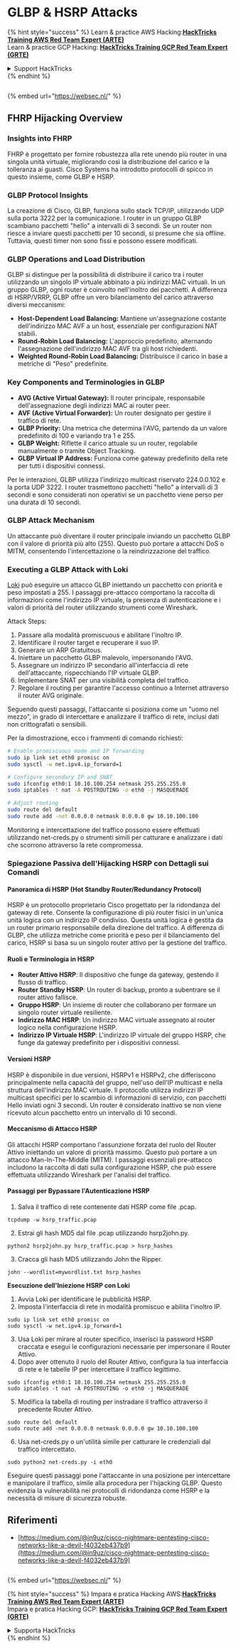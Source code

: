 # GLBP & HSRP Attacks

{% hint style="success" %}
Learn & practice AWS Hacking:<img src="/.gitbook/assets/arte.png" alt="" data-size="line">[**HackTricks Training AWS Red Team Expert (ARTE)**](https://training.hacktricks.xyz/courses/arte)<img src="/.gitbook/assets/arte.png" alt="" data-size="line">\
Learn & practice GCP Hacking: <img src="/.gitbook/assets/grte.png" alt="" data-size="line">[**HackTricks Training GCP Red Team Expert (GRTE)**<img src="/.gitbook/assets/grte.png" alt="" data-size="line">](https://training.hacktricks.xyz/courses/grte)

<details>

<summary>Support HackTricks</summary>

* Check the [**subscription plans**](https://github.com/sponsors/carlospolop)!
* **Join the** 💬 [**Discord group**](https://discord.gg/hRep4RUj7f) or the [**telegram group**](https://t.me/peass) or **follow** us on **Twitter** 🐦 [**@hacktricks\_live**](https://twitter.com/hacktricks\_live)**.**
* **Share hacking tricks by submitting PRs to the** [**HackTricks**](https://github.com/carlospolop/hacktricks) and [**HackTricks Cloud**](https://github.com/carlospolop/hacktricks-cloud) github repos.

</details>
{% endhint %}

<figure><img src="https://pentest.eu/RENDER_WebSec_10fps_21sec_9MB_29042024.gif" alt=""><figcaption></figcaption></figure>

{% embed url="https://websec.nl/" %}


## FHRP Hijacking Overview

### Insights into FHRP
FHRP è progettato per fornire robustezza alla rete unendo più router in una singola unità virtuale, migliorando così la distribuzione del carico e la tolleranza ai guasti. Cisco Systems ha introdotto protocolli di spicco in questo insieme, come GLBP e HSRP.

### GLBP Protocol Insights
La creazione di Cisco, GLBP, funziona sullo stack TCP/IP, utilizzando UDP sulla porta 3222 per la comunicazione. I router in un gruppo GLBP scambiano pacchetti "hello" a intervalli di 3 secondi. Se un router non riesce a inviare questi pacchetti per 10 secondi, si presume che sia offline. Tuttavia, questi timer non sono fissi e possono essere modificati.

### GLBP Operations and Load Distribution
GLBP si distingue per la possibilità di distribuire il carico tra i router utilizzando un singolo IP virtuale abbinato a più indirizzi MAC virtuali. In un gruppo GLBP, ogni router è coinvolto nell'inoltro dei pacchetti. A differenza di HSRP/VRRP, GLBP offre un vero bilanciamento del carico attraverso diversi meccanismi:

- **Host-Dependent Load Balancing:** Mantiene un'assegnazione costante dell'indirizzo MAC AVF a un host, essenziale per configurazioni NAT stabili.
- **Round-Robin Load Balancing:** L'approccio predefinito, alternando l'assegnazione dell'indirizzo MAC AVF tra gli host richiedenti.
- **Weighted Round-Robin Load Balancing:** Distribuisce il carico in base a metriche di "Peso" predefinite.

### Key Components and Terminologies in GLBP
- **AVG (Active Virtual Gateway):** Il router principale, responsabile dell'assegnazione degli indirizzi MAC ai router peer.
- **AVF (Active Virtual Forwarder):** Un router designato per gestire il traffico di rete.
- **GLBP Priority:** Una metrica che determina l'AVG, partendo da un valore predefinito di 100 e variando tra 1 e 255.
- **GLBP Weight:** Riflette il carico attuale su un router, regolabile manualmente o tramite Object Tracking.
- **GLBP Virtual IP Address:** Funziona come gateway predefinito della rete per tutti i dispositivi connessi.

Per le interazioni, GLBP utilizza l'indirizzo multicast riservato 224.0.0.102 e la porta UDP 3222. I router trasmettono pacchetti "hello" a intervalli di 3 secondi e sono considerati non operativi se un pacchetto viene perso per una durata di 10 secondi.

### GLBP Attack Mechanism
Un attaccante può diventare il router principale inviando un pacchetto GLBP con il valore di priorità più alto (255). Questo può portare a attacchi DoS o MITM, consentendo l'intercettazione o la reindirizzazione del traffico.

### Executing a GLBP Attack with Loki
[Loki](https://github.com/raizo62/loki_on_kali) può eseguire un attacco GLBP iniettando un pacchetto con priorità e peso impostati a 255. I passaggi pre-attacco comportano la raccolta di informazioni come l'indirizzo IP virtuale, la presenza di autenticazione e i valori di priorità del router utilizzando strumenti come Wireshark.

Attack Steps:
1. Passare alla modalità promiscuous e abilitare l'inoltro IP.
2. Identificare il router target e recuperare il suo IP.
3. Generare un ARP Gratuitous.
4. Iniettare un pacchetto GLBP malevolo, impersonando l'AVG.
5. Assegnare un indirizzo IP secondario all'interfaccia di rete dell'attaccante, rispecchiando l'IP virtuale GLBP.
6. Implementare SNAT per una visibilità completa del traffico.
7. Regolare il routing per garantire l'accesso continuo a Internet attraverso il router AVG originale.

Seguendo questi passaggi, l'attaccante si posiziona come un "uomo nel mezzo", in grado di intercettare e analizzare il traffico di rete, inclusi dati non crittografati o sensibili.

Per la dimostrazione, ecco i frammenti di comando richiesti:
```bash
# Enable promiscuous mode and IP forwarding
sudo ip link set eth0 promisc on
sudo sysctl -w net.ipv4.ip_forward=1

# Configure secondary IP and SNAT
sudo ifconfig eth0:1 10.10.100.254 netmask 255.255.255.0
sudo iptables -t nat -A POSTROUTING -o eth0 -j MASQUERADE

# Adjust routing
sudo route del default
sudo route add -net 0.0.0.0 netmask 0.0.0.0 gw 10.10.100.100
```
Monitoring e intercettazione del traffico possono essere effettuati utilizzando net-creds.py o strumenti simili per catturare e analizzare i dati che scorrono attraverso la rete compromessa.

### Spiegazione Passiva dell'Hijacking HSRP con Dettagli sui Comandi

#### Panoramica di HSRP (Hot Standby Router/Redundancy Protocol)
HSRP è un protocollo proprietario Cisco progettato per la ridondanza del gateway di rete. Consente la configurazione di più router fisici in un'unica unità logica con un indirizzo IP condiviso. Questa unità logica è gestita da un router primario responsabile della direzione del traffico. A differenza di GLBP, che utilizza metriche come priorità e peso per il bilanciamento del carico, HSRP si basa su un singolo router attivo per la gestione del traffico.

#### Ruoli e Terminologia in HSRP
- **Router Attivo HSRP**: Il dispositivo che funge da gateway, gestendo il flusso di traffico.
- **Router Standby HSRP**: Un router di backup, pronto a subentrare se il router attivo fallisce.
- **Gruppo HSRP**: Un insieme di router che collaborano per formare un singolo router virtuale resiliente.
- **Indirizzo MAC HSRP**: Un indirizzo MAC virtuale assegnato al router logico nella configurazione HSRP.
- **Indirizzo IP Virtuale HSRP**: L'indirizzo IP virtuale del gruppo HSRP, che funge da gateway predefinito per i dispositivi connessi.

#### Versioni HSRP
HSRP è disponibile in due versioni, HSRPv1 e HSRPv2, che differiscono principalmente nella capacità del gruppo, nell'uso dell'IP multicast e nella struttura dell'indirizzo MAC virtuale. Il protocollo utilizza indirizzi IP multicast specifici per lo scambio di informazioni di servizio, con pacchetti Hello inviati ogni 3 secondi. Un router è considerato inattivo se non viene ricevuto alcun pacchetto entro un intervallo di 10 secondi.

#### Meccanismo di Attacco HSRP
Gli attacchi HSRP comportano l'assunzione forzata del ruolo del Router Attivo iniettando un valore di priorità massimo. Questo può portare a un attacco Man-In-The-Middle (MITM). I passaggi essenziali pre-attacco includono la raccolta di dati sulla configurazione HSRP, che può essere effettuata utilizzando Wireshark per l'analisi del traffico.

#### Passaggi per Bypassare l'Autenticazione HSRP
1. Salva il traffico di rete contenente dati HSRP come file .pcap.
```shell
tcpdump -w hsrp_traffic.pcap
```
2. Estrai gli hash MD5 dal file .pcap utilizzando hsrp2john.py.
```shell
python2 hsrp2john.py hsrp_traffic.pcap > hsrp_hashes
```
3. Cracca gli hash MD5 utilizzando John the Ripper.
```shell
john --wordlist=mywordlist.txt hsrp_hashes
```

**Esecuzione dell'Iniezione HSRP con Loki**

1. Avvia Loki per identificare le pubblicità HSRP.
2. Imposta l'interfaccia di rete in modalità promiscuo e abilita l'inoltro IP.
```shell
sudo ip link set eth0 promisc on
sudo sysctl -w net.ipv4.ip_forward=1
```
3. Usa Loki per mirare al router specifico, inserisci la password HSRP craccata e esegui le configurazioni necessarie per impersonare il Router Attivo.
4. Dopo aver ottenuto il ruolo del Router Attivo, configura la tua interfaccia di rete e le tabelle IP per intercettare il traffico legittimo.
```shell
sudo ifconfig eth0:1 10.10.100.254 netmask 255.255.255.0
sudo iptables -t nat -A POSTROUTING -o eth0 -j MASQUERADE
```
5. Modifica la tabella di routing per instradare il traffico attraverso il precedente Router Attivo.
```shell
sudo route del default
sudo route add -net 0.0.0.0 netmask 0.0.0.0 gw 10.10.100.100
```
6. Usa net-creds.py o un'utilità simile per catturare le credenziali dal traffico intercettato.
```shell
sudo python2 net-creds.py -i eth0
```

Eseguire questi passaggi pone l'attaccante in una posizione per intercettare e manipolare il traffico, simile alla procedura per l'hijacking GLBP. Questo evidenzia la vulnerabilità nei protocolli di ridondanza come HSRP e la necessità di misure di sicurezza robuste.


## Riferimenti
- [https://medium.com/@in9uz/cisco-nightmare-pentesting-cisco-networks-like-a-devil-f4032eb437b9](https://medium.com/@in9uz/cisco-nightmare-pentesting-cisco-networks-like-a-devil-f4032eb437b9)

<figure><img src="https://pentest.eu/RENDER_WebSec_10fps_21sec_9MB_29042024.gif" alt=""><figcaption></figcaption></figure>

{% embed url="https://websec.nl/" %}

{% hint style="success" %}
Impara e pratica Hacking AWS:<img src="/.gitbook/assets/arte.png" alt="" data-size="line">[**HackTricks Training AWS Red Team Expert (ARTE)**](https://training.hacktricks.xyz/courses/arte)<img src="/.gitbook/assets/arte.png" alt="" data-size="line">\
Impara e pratica Hacking GCP: <img src="/.gitbook/assets/grte.png" alt="" data-size="line">[**HackTricks Training GCP Red Team Expert (GRTE)**<img src="/.gitbook/assets/grte.png" alt="" data-size="line">](https://training.hacktricks.xyz/courses/grte)

<details>

<summary>Supporta HackTricks</summary>

* Controlla i [**piani di abbonamento**](https://github.com/sponsors/carlospolop)!
* **Unisciti al** 💬 [**gruppo Discord**](https://discord.gg/hRep4RUj7f) o al [**gruppo telegram**](https://t.me/peass) o **seguici** su **Twitter** 🐦 [**@hacktricks\_live**](https://twitter.com/hacktricks\_live)**.**
* **Condividi trucchi di hacking inviando PR ai** [**HackTricks**](https://github.com/carlospolop/hacktricks) e [**HackTricks Cloud**](https://github.com/carlospolop/hacktricks-cloud) repos di github.

</details>
{% endhint %}
